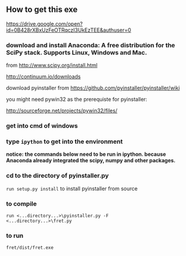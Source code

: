 ## How to get this exe

https://drive.google.com/open?id=0B428rXBxUzFeOTRqczI3UkEzTEE&authuser=0


### download and install Anaconda: A free distribution for the SciPy stack. Supports Linux, Windows and Mac.


from
http://www.scipy.org/install.html


http://continuum.io/downloads


download pyinstaller from
https://github.com/pyinstaller/pyinstaller/wiki


you might need pywin32 as the prerequiste for pyinstaller:


http://sourceforge.net/projects/pywin32/files/

### get into cmd of windows 


### type <code>ipython</code> to get into the environment 
 
 
<strong>notice: the commands below need to be run in ipython. because Anaconda already integrated the scipy, numpy and other packages.</strong>


### cd to the directory of pyinstaller.py


<code>run setup.py install</code> to install pyinstaller from source


### to compile
<code>run <...directory...>\pyinstaller.py -F <...directory...>\fret.py</code> 


### to run
<code>fret/dist/fret.exe</code> 

